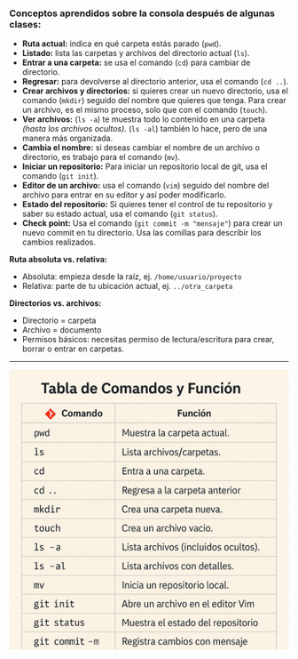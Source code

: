 ### Conceptos aprendidos sobre la consola después de algunas clases:

* **Ruta actual:** indica en qué carpeta estás parado (`pwd`).
* **Listado:** lista las carpetas y archivos del directorio actual (`ls`).
* **Entrar a una carpeta:** se usa el comando (`cd`) para cambiar de directorio.
* **Regresar:** para devolverse al directorio anterior, usa el comando (`cd ..`).
* **Crear archivos y directorios:** si quieres crear un nuevo directorio, usa el comando (`mkdir`) seguido del nombre que quieres que tenga. Para crear un archivo, es el mismo proceso, solo que con el comando (`touch`).
* **Ver archivos:** (`ls -a`) te muestra todo lo contenido en una carpeta *(hasta los archivos ocultos).* (`ls -al`) también lo hace, pero de una manera más organizada.
* **Cambia el nombre:** si deseas cambiar el nombre de un archivo o directorio, es trabajo para el comando (`mv`).
* **Iniciar un repositorio:** Para iniciar un repositorio local de git, usa el comando (`git init`).
* **Editor de un archivo:** usa el comando (`vim`) seguido del nombre del archivo para entrar en su editor y así poder modificarlo.
* **Estado del repositorio:** Si quieres tener el control de tu repositorio y saber su estado actual, usa el comando (`git status`).
* **Check point:** Usa el comando (`git commit -m "mensaje"`) para crear un nuevo commit en tu directorio. Usa las comillas para describir los cambios realizados.

**Ruta absoluta vs. relativa:**

  * Absoluta: empieza desde la raíz, ej. `/home/usuario/proyecto`
  * Relativa: parte de tu ubicación actual, ej. `../otra_carpeta`

  **Directorios vs. archivos:**

  * Directorio = carpeta
  * Archivo = documento
* Permisos básicos: necesitas permiso de lectura/escritura para crear, borrar o entrar en carpetas.
---
![En esta imagen se observan los comandos nombrados anteriormente de una manera más organizada](<Comandos consola.png>)




